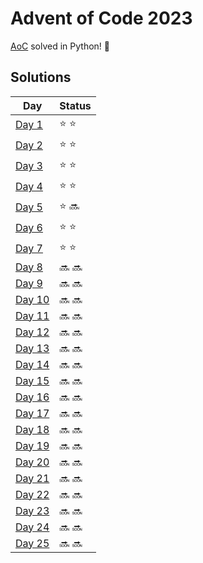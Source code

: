 # Advent of Code 2023

[AoC](https://adventofcode.com/2023) solved in Python! :snake:

## Solutions
| Day | Status |
| --- | ------ |
| [Day 1](https://github.com/Accieo/aoc-2023/blob/main/main/day01.py) | :star: :star: |
| [Day 2](https://github.com/Accieo/aoc-2023/blob/main/main/day02.py) | :star: :star: |
| [Day 3](https://github.com/Accieo/aoc-2023/blob/main/main/day03.py) | :star: :star: |
| [Day 4](https://github.com/Accieo/aoc-2023/blob/main/main/day04.py) | :star: :star: |
| [Day 5](https://github.com/Accieo/aoc-2023/blob/main/main/day05.py) | :star: :soon: |
| [Day 6](https://github.com/Accieo/aoc-2023/blob/main/main/day06.py) | :star: :star: |
| [Day 7](https://github.com/Accieo/aoc-2023/blob/main/main/day07.py) | :star: :star: |
| [Day 8](https://github.com/Accieo/aoc-2023/blob/main/main/day08.py) | :soon: :soon: |
| [Day 9](https://github.com/Accieo/aoc-2023/blob/main/main/day09.py) | :soon: :soon: |
| [Day 10](https://github.com/Accieo/aoc-2023/blob/main/main/day10.py) | :soon: :soon: |
| [Day 11](https://github.com/Accieo/aoc-2023/blob/main/main/day11.py) | :soon: :soon: |
| [Day 12](https://github.com/Accieo/aoc-2023/blob/main/main/day12.py) | :soon: :soon: |
| [Day 13](https://github.com/Accieo/aoc-2023/blob/main/main/day13.py) | :soon: :soon: |
| [Day 14](https://github.com/Accieo/aoc-2023/blob/main/main/day14.py) | :soon: :soon: |
| [Day 15](https://github.com/Accieo/aoc-2023/blob/main/main/day15.py) | :soon: :soon: |
| [Day 16](https://github.com/Accieo/aoc-2023/blob/main/main/day16.py) | :soon: :soon: |
| [Day 17](https://github.com/Accieo/aoc-2023/blob/main/main/day17.py) | :soon: :soon: |
| [Day 18](https://github.com/Accieo/aoc-2023/blob/main/main/day18.py) | :soon: :soon: |
| [Day 19](https://github.com/Accieo/aoc-2023/blob/main/main/day19.py) | :soon: :soon: |
| [Day 20](https://github.com/Accieo/aoc-2023/blob/main/main/day20.py) | :soon: :soon: |
| [Day 21](https://github.com/Accieo/aoc-2023/blob/main/main/day21.py) | :soon: :soon: |
| [Day 22](https://github.com/Accieo/aoc-2023/blob/main/main/day22.py) | :soon: :soon: |
| [Day 23](https://github.com/Accieo/aoc-2023/blob/main/main/day23.py) | :soon: :soon: |
| [Day 24](https://github.com/Accieo/aoc-2023/blob/main/main/day24.py) | :soon: :soon: |
| [Day 25](https://github.com/Accieo/aoc-2023/blob/main/main/day25.py) | :soon: :soon: |
